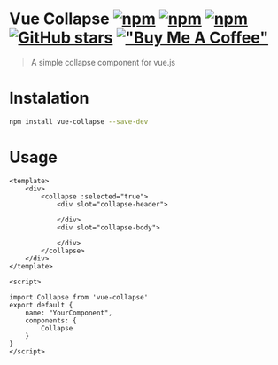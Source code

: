 # Vue Collapse [![npm](https://img.shields.io/npm/dt/vue-collapse.svg)]() [![npm](https://img.shields.io/npm/v/vue-collapse.svg)]() [![npm](https://img.shields.io/npm/l/vue-collapse.svg)]() [![GitHub stars](https://img.shields.io/github/stars/cezardasilva/vue-collapse.svg?style=social&label=Star)]() [!["Buy Me A Coffee"](https://www.buymeacoffee.com/assets/img/custom_images/orange_img.png)](https://www.buymeacoffee.com/cezaralex)




> A simple collapse component for vue.js

# Instalation
```bash
npm install vue-collapse --save-dev
```

# Usage
```Vue
<template>
    <div>
        <collapse :selected="true">
			<div slot="collapse-header">

			</div>
			<div slot="collapse-body">

			</div>
		</collapse>
    </div>
</template>

<script>

import Collapse from 'vue-collapse'
export default {
	name: "YourComponent",
	components: {
	    Collapse
	}
}
</script>
```
